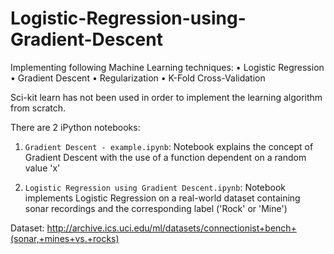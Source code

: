 # Logistic-Regression-using-Gradient-Descent

Implementing following Machine Learning techniques:
• Logistic Regression
• Gradient Descent
• Regularization
• K-Fold Cross-Validation

Sci-kit learn has not been used in order to implement the learning algorithm from scratch.

There are 2 iPython notebooks:
1) `Gradient Descent - example.ipynb`: Notebook explains the concept of Gradient Descent with the use of a function dependent on a random value 'x'

2) `Logistic Regression using Gradient Descent.ipynb`: Notebook implements Logistic Regression on a real-world dataset containing sonar recordings and the corresponding label ('Rock' or 'Mine')

Dataset: http://archive.ics.uci.edu/ml/datasets/connectionist+bench+(sonar,+mines+vs.+rocks)
